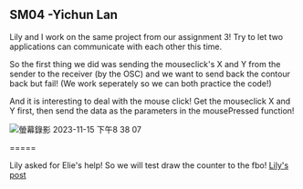 ## SM04 -Yichun Lan

Lily and I work on the same project from our assignment 3! 
Try to let two applications can communicate with each other this time.

So the first thing we did was sending the mouseclick's X and Y from the sender to the receiver (by the OSC) and we want to send back the contour back but fail!
(We work seperately so we can both practice the code!)

And it is interesting to deal with the mouse click! Get the mouseclick X and Y first,
then send the data as the parameters in the mousePressed function!

![螢幕錄影 2023-11-15 下午8 38 07](https://github.com/yclanlan/2023-Fall-SeeingMachine/assets/97862198/51de508b-4170-479f-ae7b-bfc9f476bb58)


=====


Lily asked for Elie's help! So we will test draw the counter to the fbo!
[Lily's post](https://github.com/LilYuuu/seeing-machines)